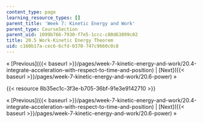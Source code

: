 ```yaml
---
content_type: page
learning_resource_types: []
parent_title: 'Week 7: Kinetic Energy and Work'
parent_type: CourseSection
parent_uid: 1099b766-7930-f7e5-1ccc-c80d63899c02
title: 20.5 Work-Kinetic Energy Theorem
uid: c160b17a-cec6-6cfd-0370-747c9660c0c8
---
```


« [Previous]({{< baseurl >}}/pages/week-7-kinetic-energy-and-work/20.4-integrate-acceleration-with-respect-to-time-and-position) | [Next]({{< baseurl >}}/pages/week-7-kinetic-energy-and-work/20.6-power) »

{{< resource 8b35ec1c-3f3e-b705-36bf-91e3e9142710 >}}

« [Previous]({{< baseurl >}}/pages/week-7-kinetic-energy-and-work/20.4-integrate-acceleration-with-respect-to-time-and-position) | [Next]({{< baseurl >}}/pages/week-7-kinetic-energy-and-work/20.6-power) »